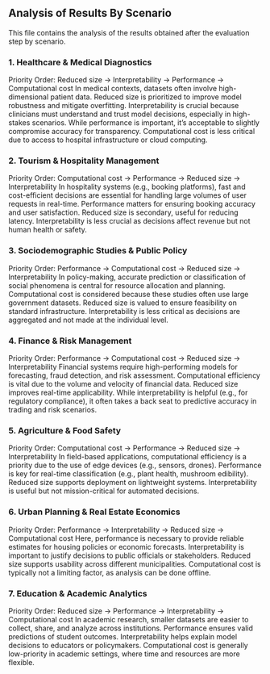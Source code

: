 ## Analysis of Results By Scenario
This file contains the analysis of the results obtained after the evaluation step by scenario.

### 1. Healthcare \& Medical Diagnostics 
Priority Order: Reduced size → Interpretability → Performance → Computational cost 
In medical contexts, datasets often involve high-dimensional patient data. Reduced size is prioritized to improve model robustness and mitigate overfitting. 
Interpretability is crucial because clinicians must understand and trust model decisions, especially in high-stakes scenarios. 
While performance is important, it’s acceptable to slightly compromise accuracy for transparency. 
Computational cost is less critical due to access to hospital infrastructure or cloud computing.

### 2. Tourism \& Hospitality Management 
Priority Order: Computational cost → Performance → Reduced size → Interpretability 
In hospitality systems (e.g., booking platforms), fast and cost-efficient decisions are essential for handling large volumes of user requests in real-time. 
Performance matters for ensuring booking accuracy and user satisfaction. 
Reduced size is secondary, useful for reducing latency. 
Interpretability is less crucial as decisions affect revenue but not human health or safety.

### 3. Sociodemographic Studies \& Public Policy 
Priority Order: Performance → Computational cost → Reduced size → Interpretability 
In policy-making, accurate prediction or classification of social phenomena is central for resource allocation and planning. 
Computational cost is considered because these studies often use large government datasets. 
Reduced size is valued to ensure feasibility on standard infrastructure. 
Interpretability is less critical as decisions are aggregated and not made at the individual level.

### 4. Finance \& Risk Management 
Priority Order: Performance → Computational cost → Reduced size → Interpretability 
Financial systems require high-performing models for forecasting, fraud detection, and risk assessment. 
Computational efficiency is vital due to the volume and velocity of financial data. 
Reduced size improves real-time applicability. 
While interpretability is helpful (e.g., for regulatory compliance), it often takes a back seat to predictive accuracy in trading and risk scenarios.

### 5. Agriculture \& Food Safety 
Priority Order: Computational cost → Performance → Reduced size → Interpretability 
In field-based applications, computational efficiency is a priority due to the use of edge devices (e.g., sensors, drones). 
Performance is key for real-time classification (e.g., plant health, mushroom edibility). 
Reduced size supports deployment on lightweight systems. 
Interpretability is useful but not mission-critical for automated decisions.

### 6. Urban Planning \& Real Estate Economics 
Priority Order: Performance → Interpretability → Reduced size → Computational cost 
Here, performance is necessary to provide reliable estimates for housing policies or economic forecasts. 
Interpretability is important to justify decisions to public officials or stakeholders. 
Reduced size supports usability across different municipalities. 
Computational cost is typically not a limiting factor, as analysis can be done offline.

### 7. Education \& Academic Analytics 
Priority Order: Reduced size → Performance → Interpretability → Computational cost 
In academic research, smaller datasets are easier to collect, share, and analyze across institutions. 
Performance ensures valid predictions of student outcomes. 
Interpretability helps explain model decisions to educators or policymakers. 
Computational cost is generally low-priority in academic settings, where time and resources are more flexible.
